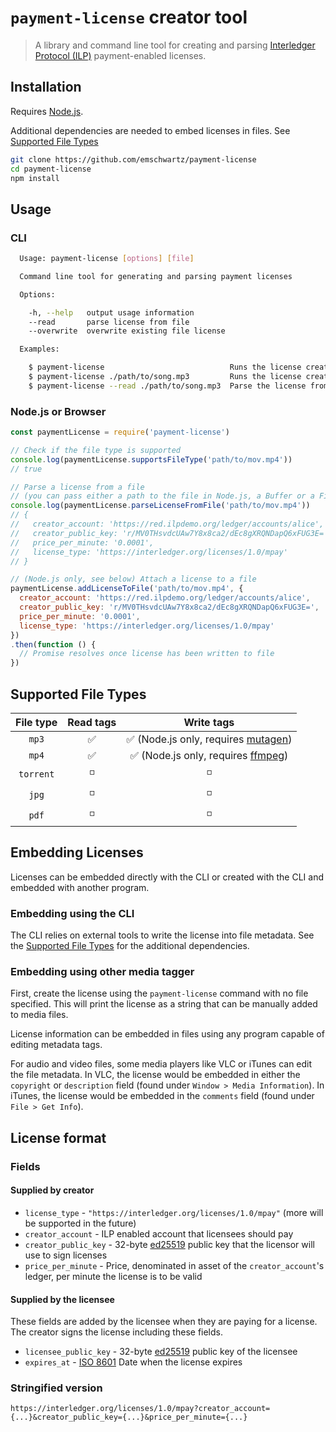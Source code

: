 # `payment-license` creator tool

> A library and command line tool for creating and parsing [Interledger Protocol (ILP)](https://interledger.org) payment-enabled licenses.

## Installation

Requires [Node.js](https://nodejs.org).

Additional dependencies are needed to embed licenses in files. See [Supported File Types](#supported-file-types)

```sh
git clone https://github.com/emschwartz/payment-license
cd payment-license
npm install
```

## Usage

### CLI

```sh
  Usage: payment-license [options] [file]

  Command line tool for generating and parsing payment licenses

  Options:

    -h, --help   output usage information
    --read       parse license from file
    --overwrite  overwrite existing file license

  Examples:

    $ payment-license                            Runs the license creator tool and prints the output
    $ payment-license ./path/to/song.mp3         Runs the license creator and attaches license to file
    $ payment-license --read ./path/to/song.mp3  Parse the license from the file
```

### Node.js or Browser

```js
const paymentLicense = require('payment-license')

// Check if the file type is supported
console.log(paymentLicense.supportsFileType('path/to/mov.mp4'))
// true

// Parse a license from a file
// (you can pass either a path to the file in Node.js, a Buffer or a File object)
console.log(paymentLicense.parseLicenseFromFile('path/to/mov.mp4'))
// {
//   creator_account: 'https://red.ilpdemo.org/ledger/accounts/alice',
//   creator_public_key: 'r/MV0THsvdcUAw7Y8x8ca2/dEc8gXRQNDapQ6xFUG3E=',
//   price_per_minute: '0.0001',
//   license_type: 'https://interledger.org/licenses/1.0/mpay'
// }

// (Node.js only, see below) Attach a license to a file
paymentLicense.addLicenseToFile('path/to/mov.mp4', {
  creator_account: 'https://red.ilpdemo.org/ledger/accounts/alice',
  creator_public_key: 'r/MV0THsvdcUAw7Y8x8ca2/dEc8gXRQNDapQ6xFUG3E=',
  price_per_minute: '0.0001',
  license_type: 'https://interledger.org/licenses/1.0/mpay'
})
.then(function () {
  // Promise resolves once license has been written to file
})
```

## Supported File Types

| File type | Read tags | Write tags |
|   :---:   |   :---:   |   :---:    |
| `mp3` | :white_check_mark: | :white_check_mark: \(Node.js only, requires [mutagen](https://mutagen.readthedocs.org)) |
| `mp4` | :white_check_mark: | :white_check_mark: \(Node.js only, requires [ffmpeg](https://www.ffmpeg.org/)) |
| `torrent` | :white_medium_small_square: | :white_medium_small_square: |
| `jpg` | :white_medium_small_square: | :white_medium_small_square: |
| `pdf`| :white_medium_small_square: | :white_medium_small_square: |

## Embedding Licenses

Licenses can be embedded directly with the CLI or created with the CLI and embedded with another program.

### Embedding using the CLI

The CLI relies on external tools to write the license into file metadata. See the [Supported File Types](#supported-file-types) for the additional dependencies.

### Embedding using other media tagger

First, create the license using the `payment-license` command with no file specified. This will print the license as a string that can be manually added to media files.

License information can be embedded in files using any program capable of editing metadata tags.

For audio and video files, some media players like VLC or iTunes can edit the file metadata. In VLC, the license would be embedded in either the `copyright` or `description` field (found under `Window > Media Information`). In iTunes, the license would be embedded in the `comments` field (found under `File > Get Info`).

## License format

### Fields

#### Supplied by creator

* `license_type` - `"https://interledger.org/licenses/1.0/mpay"` (more will be supported in the future)
* `creator_account` - ILP enabled account that licensees should pay
* `creator_public_key` - 32-byte [ed25519](https://ed25519.cr.yp.to) public key that the licensor will use to sign licenses
* `price_per_minute` - Price, denominated in asset of the `creator_account`'s ledger, per minute the license is to be valid

#### Supplied by the licensee

These fields are added by the licensee when they are paying for a license. The creator signs the license including these fields.

* `licensee_public_key` - 32-byte [ed25519](https://ed25519.cr.yp.to) public key of the licensee
* `expires_at` - [ISO 8601](https://en.wikipedia.org/wiki/ISO_8601) Date when the license expires

### Stringified version

`https://interledger.org/licenses/1.0/mpay?creator_account={...}&creator_public_key={...}&price_per_minute={...}`
